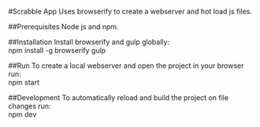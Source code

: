 #Scrabble App
Uses browserify to create a webserver and hot load js files.

##Prerequisites
Node js and npm.

##Installation
Install browserify and gulp globally:  
npm install -g browserify gulp

##Run
To create a local webserver and open the project in your browser run:   
npm start

##Development
To automatically reload and build the project on file changes run:   
npm dev
